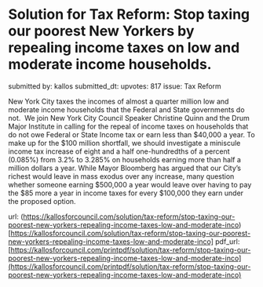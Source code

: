 # Solution for Tax Reform: Stop taxing our poorest New Yorkers by repealing income taxes on low and moderate income households. #

submitted by: kallos
submitted_dt: 
upvotes: 817
issue: Tax Reform

New York City taxes the incomes of almost a quarter million low and moderate income households that the Federal and State governments do not.  We join New York City Council Speaker Christine Quinn and the Drum Major Institute in calling for the repeal of income taxes on households that do not owe Federal or State Income tax or earn less than $40,000 a year. To make up for the $100 million shortfall, we should investigate a miniscule income tax increase of eight and a half one-hundredths of a percent (0.085%) from 3.2% to 3.285% on households earning more than half a million dollars a year. While Mayor Bloomberg has argued that our City’s richest would leave in mass exodus over any increase, many question whether someone earning $500,000 a year would leave over having to pay the $85 more a year in income taxes for every $100,000 they earn under the proposed option.

url: (https://kallosforcouncil.com/solution/tax-reform/stop-taxing-our-poorest-new-yorkers-repealing-income-taxes-low-and-moderate-inco)[https://kallosforcouncil.com/solution/tax-reform/stop-taxing-our-poorest-new-yorkers-repealing-income-taxes-low-and-moderate-inco]
pdf_url: [https://kallosforcouncil.com/printpdf/solution/tax-reform/stop-taxing-our-poorest-new-yorkers-repealing-income-taxes-low-and-moderate-inco](https://kallosforcouncil.com/printpdf/solution/tax-reform/stop-taxing-our-poorest-new-yorkers-repealing-income-taxes-low-and-moderate-inco)